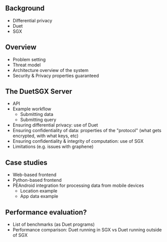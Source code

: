 ## Background
 - Differential privacy
 - Duet
 - SGX

## Overview
 - Problem setting
 - Threat model
 - Architecture overview of the system
 - Security & Privacy properties guaranteed

## The DuetSGX Server
 - API
 - Example workflow
   - Submitting data
   - Submitting query
 - Ensuring differential privacy: use of Duet
 - Ensuring confidentiality of data: properties of the "protocol" (what gets encrypted, with what keys, etc)
 - Ensuring confidentiality & integrity of computation: use of SGX
 - Limitations (e.g. issues with graphene)

## Case studies
 - Web-based frontend
 - Python-based frontend
 - PEAndroid integration for processing data from mobile devices
   - Location example
   - App data example

## Performance evaluation?
 - List of benchmarks (as Duet programs)
 - Performance comparison: Duet running in SGX vs Duet running outside of SGX
